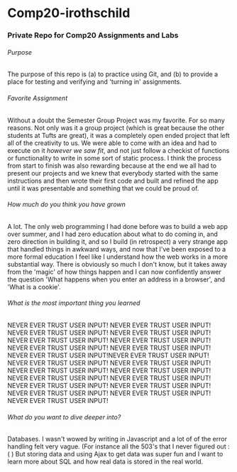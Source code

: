 # Comp20-irothschild
### Private Repo for Comp20 Assignments and Labs

###### Purpose
The purpose of this repo is (a) to practice using Git, and (b) to provide a place for testing and verifying and 'turning in' assignments.

###### Favorite Assignment
Without a doubt the Semester Group Project was my favorite. For so many reasons. Not only was it a group project (which is great because the other students at Tufts are great), it was a completely open ended project that left all of the creativity to us. We were able to come with an idea and had to execute on it *however we saw fit*, and not just follow a checkist of functions or functionality to write in some sort of static process. I think the process from start to finish was also rewarding because at the end we all had to present our projects and we knew that everybody started with the same instructions and then wrote their first code and built and refined the app until it was presentable and something that we could be proud of.

###### How much do you think you have grown
A lot. The only web programming I had done before was to build a web app over summer, and I had zero education about what to do coming in, and zero direction in building it, and so I build (in retrospect) a very strange app that handled things in awkward ways, and now that I've been exposed to a more formal education I feel like I understand how the web works in a more substantial way. There is obviously so much I don't know, but it takes away from the 'magic' of how things happen and I can now confidently answer the question 'What happens when you enter an address in a browser', and 'What is a cookie'.

###### What is the most important thing you learned
NEVER EVER TRUST USER INPUT! NEVER EVER TRUST USER INPUT! NEVER EVER TRUST USER INPUT! NEVER EVER TRUST USER INPUT! NEVER EVER TRUST USER INPUT! NEVER EVER TRUST USER INPUT! NEVER EVER TRUST USER INPUT! NEVER EVER TRUST USER INPUT! NEVER EVER TRUST USER INPUT!NEVER EVER TRUST USER INPUT! NEVER EVER TRUST USER INPUT! NEVER EVER TRUST USER INPUT! NEVER EVER TRUST USER INPUT! NEVER EVER TRUST USER INPUT! NEVER EVER TRUST USER INPUT! NEVER EVER TRUST USER INPUT! NEVER EVER TRUST USER INPUT! NEVER EVER TRUST USER INPUT! NEVER EVER TRUST USER INPUT! NEVER EVER TRUST USER INPUT! NEVER EVER TRUST USER INPUT!

###### What do you want to dive deeper into?
Databases. I wasn't wowed by writing in Javascript and a lot of of the error handling felt very vague. (For instance all the 503's that I never figured out :( ) But storing data and using Ajax to get data was super fun and I want to learn more about SQL and how real data is stored in the real world.
